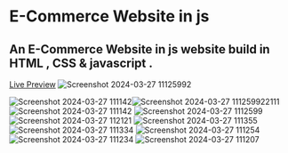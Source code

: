 # E-Commerce Website in js

## An E-Commerce Website in js website build in HTML , CSS & javascript .

<a href="https://mystoree.netlify.app/">Live Preview</a>
![Screenshot 2024-03-27 11125992](https://github.com/Ahmedz182/E-Commerce-Website-in-js/assets/35397403/f785d607-dcfc-4a74-a92c-51d0b1111194)

![Screenshot 2024-03-27 111142](https://github.com/Ahmedz182/E-Commerce-Website-in-js/assets/35397403/8cdc8d2e-8b56-441b-8554-2abe63898a07)![Screenshot 2024-03-27 111259922111](https://github.com/Ahmedz182/E-Commerce-Website-in-js/assets/35397403/58351683-f2cc-48b0-b45c-03a057856e93)﻿
![Screenshot 2024-03-27 111142](https://github.com/Ahmedz182/E-Commerce-Website-in-js/assets/35397403/7a9d16d0-0874-4a89-b5ba-95ad9745a503)
![Screenshot 2024-03-27 1112599](https://github.com/Ahmedz182/E-Commerce-Website-in-js/assets/35397403/1f8dd4d5-dda9-4c16-bb6c-34b35347bb43)
![Screenshot 2024-03-27 112121](https://github.com/Ahmedz182/E-Commerce-Website-in-js/assets/35397403/aaaec8aa-dff2-4998-a62f-03f4cee1b220)
![Screenshot 2024-03-27 111355](https://github.com/Ahmedz182/E-Commerce-Website-in-js/assets/35397403/e7d39d68-02e1-4c1e-82d1-39abcc43a8b7)
![Screenshot 2024-03-27 111334](https://github.com/Ahmedz182/E-Commerce-Website-in-js/assets/35397403/34512628-2794-4ca9-848d-b879df156f13)
![Screenshot 2024-03-27 111254](https://github.com/Ahmedz182/E-Commerce-Website-in-js/assets/35397403/2fc1276c-4a89-4d9e-925e-fcba0878b3ec)
![Screenshot 2024-03-27 111234](https://github.com/Ahmedz182/E-Commerce-Website-in-js/assets/35397403/aeb5de6c-597b-48ce-a75b-87d58b76f10f)
![Screenshot 2024-03-27 111207](https://github.com/Ahmedz182/E-Commerce-Website-in-js/assets/35397403/299a40dd-8b68-4cf0-a0a3-fa5f52392ee4)
